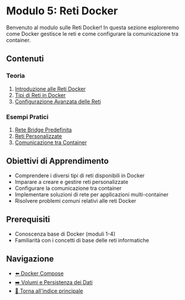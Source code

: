 # Modulo 5: Reti Docker

Benvenuto al modulo sulle Reti Docker! In questa sezione esploreremo come Docker gestisce le reti e come configurare la comunicazione tra container.

## Contenuti

### Teoria
1. [Introduzione alle Reti Docker](./teoria/01-IntroduzioneRetiDocker.md)
2. [Tipi di Reti in Docker](./teoria/02-TipiRetiDocker.md)
3. [Configurazione Avanzata delle Reti](./teoria/03-ConfigurazioneAvanzata.md)

### Esempi Pratici
1. [Rete Bridge Predefinita](./esempi/01-ReteBridgePredefinita/)
2. [Reti Personalizzate](./esempi/02-RetiPersonalizzate/)
3. [Comunicazione tra Container](./esempi/03-ComunicazioneContainer/)

## Obiettivi di Apprendimento

- Comprendere i diversi tipi di reti disponibili in Docker
- Imparare a creare e gestire reti personalizzate
- Configurare la comunicazione tra container
- Implementare soluzioni di rete per applicazioni multi-container
- Risolvere problemi comuni relativi alle reti Docker

## Prerequisiti

- Conoscenza base di Docker (moduli 1-4)
- Familiarità con i concetti di base delle reti informatiche

## Navigazione
- [⬅️ Docker Compose](../04-DockerCompose/README.md)
- [➡️ Volumi e Persistenza dei Dati](../06-VolumePersistenza/README.md)
- [📑 Torna all'indice principale](../README.md)